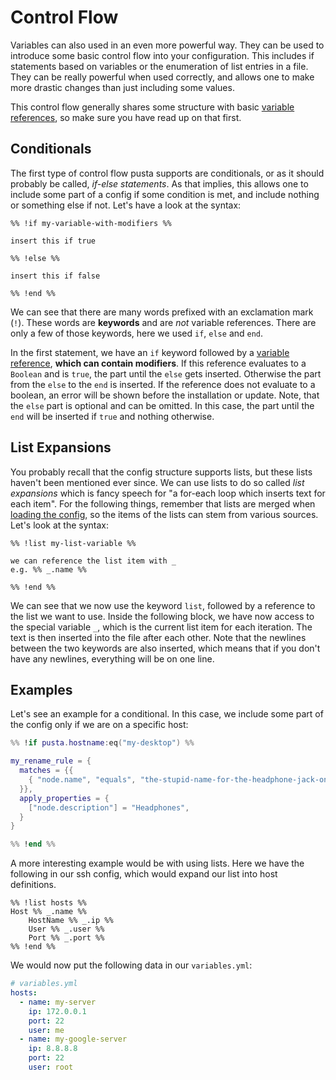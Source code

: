 # Control Flow
Variables can also used in an even more powerful way. They can be used to introduce some basic control flow into your configuration. This includes if statements based on variables or the enumeration of list entries in a file. They can be really powerful when used correctly, and allows one to make more drastic changes than just including some values.

This control flow generally shares some structure with basic [variable references](../variables.md#syntax), so make sure you have read up on that first.

## Conditionals
The first type of control flow pusta supports are conditionals, or as it should probably be called, *if-else statements*. As that implies, this allows one to include some part of a config if some condition is met, and include nothing or something else if not. Let's have a look at the syntax:

```
%% !if my-variable-with-modifiers %%

insert this if true
    
%% !else %%

insert this if false

%% !end %%
```

We can see that there are many words prefixed with an exclamation mark (`!`). These words are **keywords** and are *not* variable references. There are only a few of those keywords, here we used `if`, `else` and `end`. 

In the first statement, we have an `if` keyword followed by a [variable reference](../variables.md#syntax), **which can contain modifiers**. If this reference evaluates to a `Boolean` and is `true`, the part until the `else` gets inserted. Otherwise the part from the `else` to the `end` is inserted. If the reference does not evaluate to a boolean, an error will be shown before the installation or update. Note, that the `else` part is optional and can be omitted. In this case, the part until the `end` will be inserted if `true` and nothing otherwise.

## List Expansions
You probably recall that the config structure supports lists, but these lists haven't been mentioned ever since. We can use lists to do so called *list expansions* which is fancy speech for "a for-each loop which inserts text for each item". For the following things, remember that lists are merged when [loading the config](../variables.md#loading), so the items of the lists can stem from various sources. Let's look at the syntax:

```
%% !list my-list-variable %%

we can reference the list item with _
e.g. %% _.name %%

%% !end %%
```

We can see that we now use the keyword `list`, followed by a reference to the list we want to use. Inside the following block, we have now access to the special variable `_`, which is the current list item for each iteration. The text is then inserted into the file after each other. Note that the newlines between the two keywords are also inserted, which means that if you don't have any newlines, everything will be on one line.

## Examples
Let's see an example for a conditional. In this case, we include some part of the config only if we are on a specific host:
```lua
%% !if pusta.hostname:eq("my-desktop") %%

my_rename_rule = {
  matches = {{
    { "node.name", "equals", "the-stupid-name-for-the-headphone-jack-on-my-motherboard" },
  }},
  apply_properties = {
    ["node.description"] = "Headphones",
  }
}

%% !end %%
```

A more interesting example would be with using lists. Here we have the following in our ssh config, which would expand our list into host definitions. 
```
%% !list hosts %%
Host %% _.name %%
    HostName %% _.ip %%
    User %% _.user %%
    Port %% _.port %%
%% !end %%
```

We would now put the following data in our `variables.yml`:
```yml
# variables.yml
hosts:
  - name: my-server
    ip: 172.0.0.1
    port: 22
    user: me
  - name: my-google-server
    ip: 8.8.8.8
    port: 22
    user: root
```

